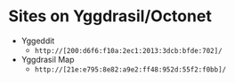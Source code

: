 # Sites on Yggdrasil/Octonet

- Yggeddit
  - `http://[200:d6f6:f10a:2ec1:2013:3dcb:bfde:702]/`
- Yggdrasil Map
  - `http://[21e:e795:8e82:a9e2:ff48:952d:55f2:f0bb]/`
